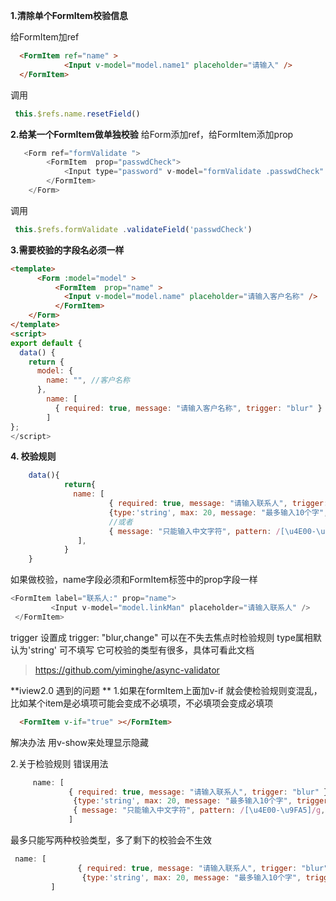 **1.清除单个FormItem校验信息**

给FormItem加ref
```html
  <FormItem ref="name" >
            <Input v-model="model.name1" placeholder="请输入" />
  </FormItem>
```
 调用
```javascript
 this.$refs.name.resetField()
```

**2.给某一个FormItem做单独校验**
 给Form添加ref，给FormItem添加prop
```javascript
   <Form ref="formValidate ">
        <FormItem  prop="passwdCheck">
            <Input type="password" v-model="formValidate .passwdCheck" />
        </FormItem>
    </Form>
```
 调用
````javascript
 this.$refs.formValidate .validateField('passwdCheck')
````
**3.需要校验的字段名必须一样**

```html
<template>
      <Form :model="model" >
          <FormItem  prop="name" >
            <Input v-model="model.name" placeholder="请输入客户名称" />
          </FormItem>
	</Form>
</template>
<script>
export default {
  data() {
    return {
      model: {
        name: "", //客户名称
      },
        name: [
          { required: true, message: "请输入客户名称", trigger: "blur" }
        ]
};
</script>
```
**4. 校验规则**
```javascript
	data(){
			return{
			  name: [
					  { required: true, message: "请输入联系人", trigger: "blur" },
					  {type:'string', max: 20, message: "最多输入10个字", trigger: "blur,change" },
					  //或者
					  { message: "只能输入中文字符", pattern: /[\u4E00-\u9FA5]/g,trigger: "blur,change" }
			   ],
			}
	}
```
 如果做校验，name字段必须和FormItem标签中的prop字段一样

 ```javascript
 <FormItem label="联系人:" prop="name">
          <Input v-model="model.linkMan" placeholder="请输入联系人" />
  </FormItem>
```
trigger 设置成 trigger: "blur,change"  可以在不失去焦点时检验规则
type属相默认为'string' 可不填写  它可校验的类型有很多，具体可看此文档
> https://github.com/yiminghe/async-validator

**iview2.0 遇到的问题 **
1.如果在formItem上面加v-if 就会使检验规则变混乱，比如某个item是必填项可能会变成不必填项，不必填项会变成必填项

```html
  <FormItem v-if="true" ></FormItem>
```
解决办法 用v-show来处理显示隐藏

2.关于检验规则
错误用法
```javascript
     name: [
			 { required: true, message: "请输入联系人", trigger: "blur" },
			  {type:'string', max: 20, message: "最多输入10个字", trigger: "blur,change" },
			  { message: "只能输入中文字符", pattern: /[\u4E00-\u9FA5]/g,trigger: "blur,change" }
			 ]
```
最多只能写两种校验类型，多了剩下的校验会不生效

```javascript
 name: [
			   { required: true, message: "请输入联系人", trigger: "blur" },
		    	{type:'string', max: 20, message: "最多输入10个字", trigger: "blur,change" }
		 ]
```





